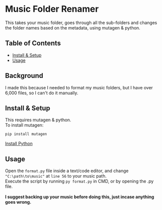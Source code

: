 
Music Folder Renamer
=============

<!-- ![banner]() -->
<!-- ![badge]() -->
<!-- ![badge]() -->
This takes your music folder, goes through all the sub-folders and changes the folder names based on the metadata, using mutagen & python.

Table of Contents
-----------------

-   [Install & Setup](#installsetup)
-   [Usage](#usage)

Background
----------

I made this because I needed to format my music folders, but I have over 6,000 files, so I can't do it manually.


Install & Setup
---------------

This requires mutagen & python.
<br />To install mutagen:
```python
pip install mutagen
```
[Install Python](https://www.python.org/downloads/)

Usage
-----

Open the `format.py` file inside a text/code editor, and change `"C:\path\to\music"` at `line 56` to your music path.
<br />Execute the script by running `py format.py` in CMD, or by opening the .py file.
<br /><br />**I suggest backing up your music before doing this, just incase anything goes wrong.**
